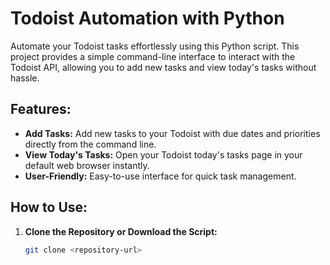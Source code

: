 # Todoist Automation with Python

Automate your Todoist tasks effortlessly using this Python script. This project provides a simple command-line interface to interact with the Todoist API, allowing you to add new tasks and view today's tasks without hassle.

## Features:

- **Add Tasks:** Add new tasks to your Todoist with due dates and priorities directly from the command line.
- **View Today's Tasks:** Open your Todoist today's tasks page in your default web browser instantly.
- **User-Friendly:** Easy-to-use interface for quick task management.

## How to Use:

1. **Clone the Repository or Download the Script:**
   ```sh
   git clone <repository-url>
